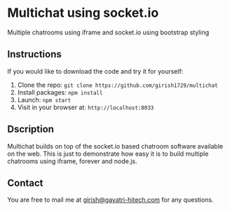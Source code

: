 # Multichat using socket.io

Multiple chatrooms using iframe and socket.io using bootstrap styling

## Instructions

If you would like to download the code and try it for yourself:

1. Clone the repo: `git clone https://github.com/girish1729/multichat`
2. Install packages: `npm install`
3. Launch: `npm start`
4. Visit in your browser at: `http://localhost:8033`

## Dscription

Multichat builds on top of the socket.io based chatroom software
available on the web. This is just to demonstrate how easy it is to
build multiple  chatrooms using iframe, forever and node.js.



## Contact

You are free to mail me at girish@gayatri-hitech.com for any questions.
